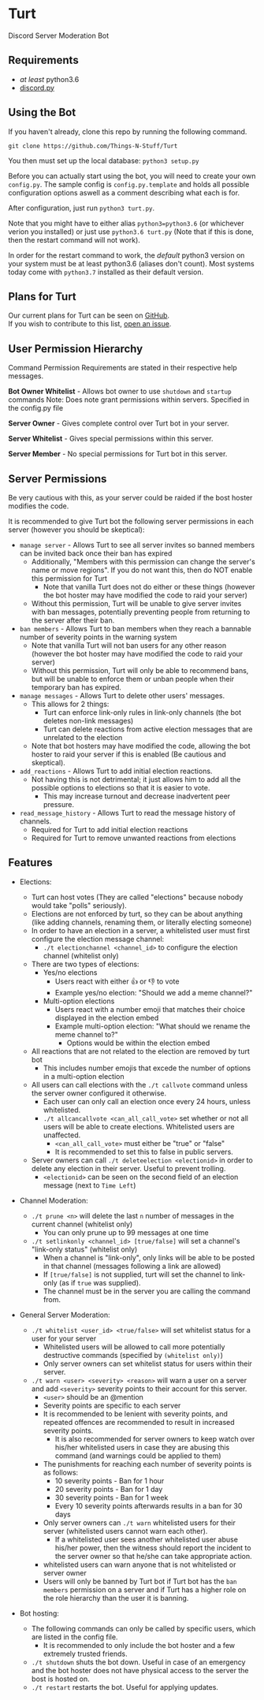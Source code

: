 # Turt

Discord Server Moderation Bot

## Requirements
 - *at least* python3.6
 - [discord.py](https://github.com/Rapptz/discord.py)

## Using the Bot
If you haven't already, clone this repo by running the following command.

```
git clone https://github.com/Things-N-Stuff/Turt
```

You then must set up the local database: `python3 setup.py`

Before you can actually start using the bot, you will need to create your own `config.py`.
The sample config is `config.py.template` and holds all possible configuration options aswell as a comment describing what each is for.

After configuration, just run `python3 turt.py`. 

Note that you might have to either alias `python3=python3.6` (or whichever verion you installed) or just use `python3.6 turt.py` (Note that if this is done, then the restart command will not work).

In order for the restart command to work, the *default* python3 version on your system must be at least python3.6 (aliases don't count). Most systems today come with `python3.7` installed as their default version.

## Plans for Turt

Our current plans for Turt can be seen on [GitHub](https://github.com/Things-N-Stuff/Turt/projects/1).  
If you wish to contribute to this list, [open an issue](https://github.com/Things-N-Stuff/Turt/issues).

## User Permission Hierarchy

Command Permission Requirements are stated in their respective help messages.

**Bot Owner Whitelist** - Allows bot owner to use `shutdown` and `startup` commands
    Note: Does note grant permissions within servers.
    Specified in the config.py file

**Server Owner** - Gives complete control over Turt bot in your server.

**Server Whitelist** - Gives special permissions within this server.

**Server Member** - No special permissions for Turt bot in this server.

## Server Permissions 

Be very cautious with this, as your server could be raided if the bost hoster modifies the code.

It is recommended to give Turt bot the following server permissions in each server (however you should be skeptical):
- `manage server` - Allows Turt to see all server invites so banned members can be invited back once their ban has expired
    - Additionally, "Members with this permission can change the server's name or move regions". If you do not want this, then do NOT enable this permission for Turt
        - Note that vanilla Turt does not do either or these things (however the bot hoster may have modified the code to raid your server)
    - Without this permission, Turt will be unable to give server invites with ban messages, potentially preventing people from returning to the server after their ban.
- `ban members` - Allows Turt to ban members when they reach a bannable number of severity points in the warning system
    - Note that vanilla Turt will not ban users for any other reason (however the bot hoster may have modified the code to raid your server)
    - Without this permission, Turt will only be able to recommend bans, but will be unable to enforce them or unban people when their temporary ban has expired.
- `manage messages` - Allows Turt to delete other users' messages.
    - This allows for 2 things:
        - Turt can enforce link-only rules in link-only channels (the bot deletes non-link messages)
        - Turt can delete reactions from active election messages that are unrelated to the election
    - Note that bot hosters may have modified the code, allowing the bot hoster to raid your server if this is enabled (Be cautious and skeptical).
- `add_reactions` - Allows Turt to add initial election reactions.
    - Not having this is not detrimental; it just allows him to add all the possible options to elections so that it is easier to vote.
        - This may increase turnout and decrease inadvertent peer pressure.
- `read_message_history` - Allows Turt to read the message history of channels.
    - Required for Turt to add initial election reactions
    - Required for Turt to remove unwanted reactions from elections

## Features

- Elections:
	- Turt can host votes (They are called "elections" because nobody would take "polls" seriously).
	- Elections are not enforced by turt, so they can be about anything (like adding channels, renaming them, or literally electing someone)
	- In order to have an election in a server, a whitelisted user must first configure the election message channel:
		- `./t electionchannel <channel_id>` to configure the election channel (whitelist only)
	- There are two types of elections: 
		- Yes/no elections
			- Users react with either :thumbsup: or :thumbsdown: to vote
			- Example yes/no election: "Should we add a meme channel?"
		- Multi-option elections
			- Users react with a number emoji that matches their choice displayed in the election embed
			- Example multi-option election: "What should we rename the meme channel to?"
				- Options would be within the election embed
	- All reactions that are not related to the election are removed by turt bot
		- This includes number emojis that excede the number of options in a multi-option election
	- All users can call elections with the `./t callvote` command unless the server owner configured it otherwise.
		- Each user can only call an election once every 24 hours, unless whitelisted.
		- `./t allcancallvote <can_all_call_vote>` set whether or not all users will be able to create elections. Whitelisted users are unaffected.
			- `<can_all_call_vote>` must either be "true" or "false"
			- It is recommended to set this to false in public servers.
	- Server owners can call `./t deleteelection <electionid>` in order to delete any election in their server. Useful to prevent trolling.
		- `<electionid>` can be seen on the second field of an election message (next to `Time Left`)

- Channel Moderation:
	- `./t prune <n>` will delete the last `n` number of messages in the current channel (whitelist only)
		- You can only prune up to 99 messages at one time
	- `./t setlinkonly <channel_id> [true/false]` will set a channel's "link-only status" (whitelist only)
		- When a channel is "link-only", only links will be able to be posted in that channel (messages following a link are allowed)
		- If `[true/false]` is not supplied, turt will set the channel to link-only (as if `true` was supplied).
		- The channel must be in the server you are calling the command from.

- General Server Moderation:
	- `./t whitelist <user_id> <true/false>` will set whitelist status for a user for your server
		- Whitelisted users will be allowed to call more potentially destructive commands (specified by `(whitelist only)`)
		- Only server owners can set whitelist status for users within their server.
	- `./t warn <user> <severity> <reason>` will warn a user on a server and add `<severity>` severity points to their account for this server.
		- `<user>` should be an @mention
		- Severity points are specific to each server
		- It is recommended to be lenient with severity points, and repeated offences are recommended to result in increased severity points.
			- It is also recommended for server owners to keep watch over his/her whitelisted users in case they are abusing this command (and warnings could be applied to them)
		- The punishments for reaching each number of severity points is as follows:
			- 10 severity points - Ban for 1 hour
			- 20 severity points - Ban for 1 day
			- 30 severity points - Ban for 1 week
			- Every 10 severity points afterwards results in a ban for 30 days
		- Only server owners can `./t warn` whitelisted users for their server (whitelisted users cannot warn each other).
			- If a whitelisted user sees another whitelisted user abuse his/her power, then the witness should report the incident to the server owner so that he/she can take appropriate action.
		- whitelisted users can warn anyone that is not whitelisted or server owner
		- Users will only be banned by Turt bot if Turt bot has the `ban members` permission on a server and if Turt has a higher role on the role hierarchy than the user it is banning.

- Bot hosting:
	- The following commands can only be called by specific users, which are listed in the config file.
		- It is recommended to only include the bot hoster and a few extremely trusted friends.
	- `./t shutdown` shuts the bot down. Useful in case of an emergency and the bot hoster does not have physical access to the server the bost is hosted on.
	- `./t restart` restarts the bot. Useful for applying updates.
